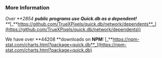 ### More Information

_Over **2854 **public programs use **Quick.db** as a dependent!**  
**_[_**https://github.com/TrueXPixels/quick.db/network/dependents**_](https://github.com/TrueXPixels/quick.db/network/dependents\)



We have over **44208 **downloads on **NPM**!
[_**https://npm-stat.com/charts.html?package=quick.db**_](https://npm-stat.com/charts.html?package=quick.db)

